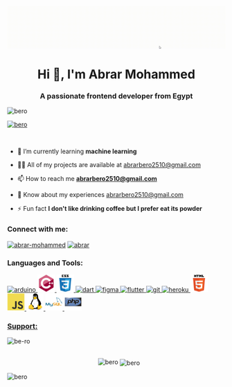 <p align="center">
  <img  src="https://github.com/Abrar-2510/Abrar_profile/blob/main/ice_video_20211111-235146.gif">
<h1 align="center">Hi 👋, I'm Abrar Mohammed</h1>
<h3 align="center">A passionate frontend developer from Egypt</h3>

<p align="left"> <img src="https://komarev.com/ghpvc/?username=bero&label=Profile%20views&color=0e75b6&style=flat" alt="bero" /> </p>

<p align="left"> <a href="https://github.com/ryo-ma/github-profile-trophy"><img src="https://github-profile-trophy.vercel.app/?username=bero" alt="bero" /></a> </p>

<p align="left"> <a href="https://twitter.com/" target="blank"><img src="https://img.shields.io/twitter/follow/?logo=twitter&style=for-the-badge" alt="" /></a> </p>

- 🌱 I’m currently learning **machine learning**

- 👨‍💻 All of my projects are available at [abrarbero2510@gmail.com](abrarbero2510@gmail.com)

- 📫 How to reach me **abrarbero2510@gmail.com**

- 📄 Know about my experiences [abrarbero2510@gmail.com](abrarbero2510@gmail.com)

- ⚡ Fun fact **I don't like drinking coffee but I prefer eat its powder**

<h3 align="left">Connect with me:</h3>
<p align="left">
<a href="https://linkedin.com/in/abrar-mohammed" target="blank"><img align="center" src="https://raw.githubusercontent.com/rahuldkjain/github-profile-readme-generator/master/src/images/icons/Social/linked-in-alt.svg" alt="abrar-mohammed" height="30" width="40" /></a>
<a href="https://fb.com/abrar" target="blank"><img align="center" src="https://raw.githubusercontent.com/rahuldkjain/github-profile-readme-generator/master/src/images/icons/Social/facebook.svg" alt="abrar" height="30" width="40" /></a>
</p>

<h3 align="left">Languages and Tools:</h3>
<p align="left"> <a href="https://www.arduino.cc/" target="_blank" rel="noreferrer"> <img src="https://cdn.worldvectorlogo.com/logos/arduino-1.svg" alt="arduino" width="40" height="40"/> </a> <a href="https://www.w3schools.com/cpp/" target="_blank" rel="noreferrer"> <img src="https://raw.githubusercontent.com/devicons/devicon/master/icons/cplusplus/cplusplus-original.svg" alt="cplusplus" width="40" height="40"/> </a> <a href="https://www.w3schools.com/css/" target="_blank" rel="noreferrer"> <img src="https://raw.githubusercontent.com/devicons/devicon/master/icons/css3/css3-original-wordmark.svg" alt="css3" width="40" height="40"/> </a> <a href="https://dart.dev" target="_blank" rel="noreferrer"> <img src="https://www.vectorlogo.zone/logos/dartlang/dartlang-icon.svg" alt="dart" width="40" height="40"/> </a> <a href="https://www.figma.com/" target="_blank" rel="noreferrer"> <img src="https://www.vectorlogo.zone/logos/figma/figma-icon.svg" alt="figma" width="40" height="40"/> </a> <a href="https://flutter.dev" target="_blank" rel="noreferrer"> <img src="https://www.vectorlogo.zone/logos/flutterio/flutterio-icon.svg" alt="flutter" width="40" height="40"/> </a> <a href="https://git-scm.com/" target="_blank" rel="noreferrer"> <img src="https://www.vectorlogo.zone/logos/git-scm/git-scm-icon.svg" alt="git" width="40" height="40"/> </a> <a href="https://heroku.com" target="_blank" rel="noreferrer"> <img src="https://www.vectorlogo.zone/logos/heroku/heroku-icon.svg" alt="heroku" width="40" height="40"/> </a> <a href="https://www.w3.org/html/" target="_blank" rel="noreferrer"> <img src="https://raw.githubusercontent.com/devicons/devicon/master/icons/html5/html5-original-wordmark.svg" alt="html5" width="40" height="40"/> </a> <a href="https://developer.mozilla.org/en-US/docs/Web/JavaScript" target="_blank" rel="noreferrer"> <img src="https://raw.githubusercontent.com/devicons/devicon/master/icons/javascript/javascript-original.svg" alt="javascript" width="40" height="40"/> </a> <a href="https://www.linux.org/" target="_blank" rel="noreferrer"> <img src="https://raw.githubusercontent.com/devicons/devicon/master/icons/linux/linux-original.svg" alt="linux" width="40" height="40"/> </a> <a href="https://www.mysql.com/" target="_blank" rel="noreferrer"> <img src="https://raw.githubusercontent.com/devicons/devicon/master/icons/mysql/mysql-original-wordmark.svg" alt="mysql" width="40" height="40"/> </a> <a href="https://www.php.net" target="_blank" rel="noreferrer"> <img src="https://raw.githubusercontent.com/devicons/devicon/master/icons/php/php-original.svg" alt="php" width="40" height="40"/> </a> <a href="https://www.python.org" target="_blank" rel="noreferrer"> 
<h3 align="left">Support:</h3>
<p><a href="https://ko-fi.com/be-ro"> <img align="left" src="https://cdn.ko-fi.com/cdn/kofi3.png?v=3" height="50" width="210" alt="be-ro" /></a></p><br><br>

<p><img align="left" src="https://github-readme-stats.vercel.app/api/top-langs?username=bero&show_icons=true&locale=en&layout=compact" alt="bero" /></p>

<p>&nbsp;<img align="center" src="https://github-readme-stats.vercel.app/api?username=bero&show_icons=true&locale=en" alt="bero" /></p>

<p><img align="center" src="https://github-readme-streak-stats.herokuapp.com/?user=bero&" alt="bero" /></p>

